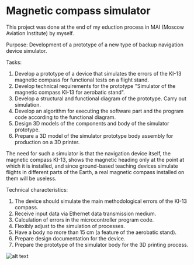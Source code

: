 # Magnetic compass simulator 

This project was done at the end of my eduction process in MAI (Moscow Aviation Institute) by myself.

Purpose:
Development of a prototype of a new type of backup navigation device simulator.

Tasks:
1. Develop a prototype of a device that simulates the errors of the KI-13 magnetic compass for functional tests on a flight stand.
2. Develop technical requirements for the prototype "Simulator of the magnetic compass KI-13 for aerobatic stand".
3. Develop a structural and functional diagram of the prototype. Carry out simulation.
4. Develop an algorithm for executing the software part and the program code according to the functional diagram.
5. Design 3D models of the components and body of the simulator prototype.
6. Prepare a 3D model of the simulator prototype body assembly for production on a 3D printer.

The need for such a simulator is that the navigation device itself, the magnetic compass KI-13, shows the magnetic heading only at the point at which it is installed, and since ground-based teaching devices simulate flights in different parts of the Earth, a real magnetic compass installed on them will be useless.

Technical characteristics:
1. The device should simulate the main methodological errors of the KI-13 compass.
2. Receive input data via Ethernet data transmission medium.
3. Calculation of errors in the microcontroller program code.
4. Flexibly adjust to the simulation of processes.
5. Have a body no more than 15 cm (a feature of the aerobatic stand).
6. Prepare design documentation for the device.
7. Prepare the prototype of the simulator body for the 3D printing process.


![alt text]( https://github.com/westgrosh/-Magnetic-compass-simulator/blob/master/KI_13_simulator.PNG )
